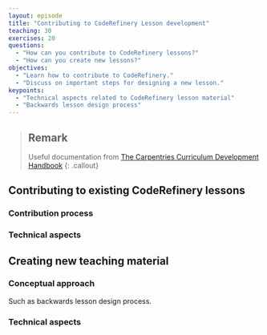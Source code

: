 ```yaml
---
layout: episode
title: "Contributing to CodeRefinery Lesson development"
teaching: 30
exercises: 20
questions:
  - "How can you contribute to CodeRefinery lessons?"
  - "How can you create new lessons?"
objectives:
  - "Learn how to contribute to CodeRefinery."
  - "Discuss on important steps for designing a new lesson."
keypoints:
  - "Technical aspects related to CodeRefinery lesson material"
  - "Backwards lesson design process"
---
```


> ## Remark
> Useful documentation from [The Carpentries Curriculum Development Handbook](https://cdh.carpentries.org/)
{: .callout}

## Contributing to existing CodeRefinery lessons

### Contribution process

### Technical aspects

## Creating new teaching material

### Conceptual approach

Such as backwards lesson design process.

### Technical aspects






